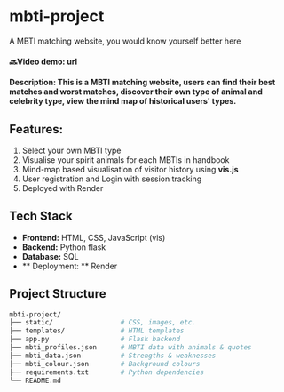 # mbti-project
A MBTI matching website, you would know yourself better here
#### 🔜Video demo: url
#### Description: This is a MBTI matching website, users can find their best matches and worst matches, discover their own type of animal and celebrity type, view the mind map of historical users' types.
## Features:
1. Select your own MBTI type
2. Visualise your spirit animals for each MBTIs in handbook
3. Mind-map based visualisation of visitor history using **vis.js**
4. User registration and Login with session tracking
5. Deployed with Render

## Tech Stack
- **Frontend:** HTML, CSS, JavaScript (vis)
- **Backend:** Python flask
- **Database:** SQL
- ** Deployment: ** Render

## Project Structure
```bash
mbti-project/
├── static/                 # CSS, images, etc.
├── templates/              # HTML templates
├── app.py                  # Flask backend
├── mbti_profiles.json      # MBTI data with animals & quotes
├── mbti_data.json          # Strengths & weaknesses
├── mbti_colour.json        # Background colours
├── requirements.txt        # Python dependencies
└── README.md

